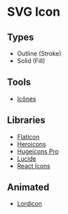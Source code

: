 # SVG Icon

## Types

- Outline (Stroke)
- Solid (Fill)

## Tools

- [Icônes](https://icones.js.org)

## Libraries

- [Flaticon](https://flaticon.com)
- [Heroicons](https://heroicons.com)
- [Hugeicons Pro](https://hugeicons.pro)
- [Lucide](/lucide.md)
- [React Icons](/react-icons.md)

## Animated

- [Lordicon](https://lordicon.com)
